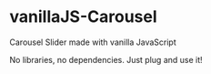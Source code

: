 # vanillaJS-Carousel
Carousel Slider made with vanilla JavaScript

No libraries, no dependencies. Just plug and use it!
